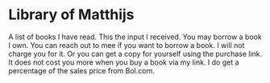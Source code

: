 # Library of Matthijs
A list of books I have read. This the input I received. You may borrow a book I own. You can reach out to mee if you want to borrow a book. I will not charge you for it. Or you can get a copy for yourself using the purchase link. It does not cost you more when you buy a book via my link. I do get a percentage of the sales price from Bol.com.

<script type="text/javascript">var bol_pml={"id":"bol_1557238479572","baseUrl":"partner.bol.com","urlPrefix":"https://aai.bol.com/openapi/services/aai/","productId":"productid=9200000005429164&productid=9200000059580720&productid=9200000081169337&","site_id":"1004415","target":true,"rating":false,"price":true,"link_name":"Entreflaneur","link_subid":"library","image_size":true,"image_position":"left","width":"250","cols":"1","background_color":"#FFFFFF","text_color":"#00CB00","link_color":"#0000FF","border_color":"#D2D2D2","letter_type":"verdana","letter_size":"11"};</script><script type="text/javascript" src="https://partner.bol.com/partner/static/js/aai/clientProductlink.js" id="bol_1557238479572"></script>